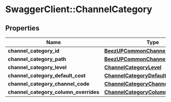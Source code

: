 # SwaggerClient::ChannelCategory

## Properties
Name | Type | Description | Notes
------------ | ------------- | ------------- | -------------
**channel_category_id** | [**BeezUPCommonChannelCategoryId**](BeezUPCommonChannelCategoryId.md) |  | 
**channel_category_path** | [**BeezUPCommonChannelCategoryPath**](BeezUPCommonChannelCategoryPath.md) |  | 
**channel_category_level** | [**ChannelCategoryLevel**](ChannelCategoryLevel.md) |  | 
**channel_category_default_cost** | [**ChannelCategoryDefaultCost**](ChannelCategoryDefaultCost.md) |  | [optional] 
**channel_category_channel_code** | [**ChannelCategoryChannelCode**](ChannelCategoryChannelCode.md) |  | [optional] 
**channel_category_column_overrides** | [**ChannelCategoryColumnOverrides**](ChannelCategoryColumnOverrides.md) |  | [optional] 



